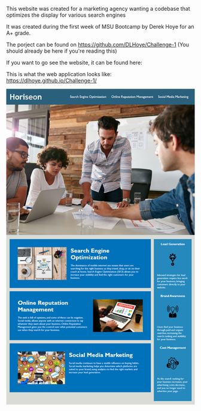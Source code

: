 This website was created for a marketing agency wanting a codebase that optimizes the display for various search engines

It was created during the first week of MSU Bootcamp by Derek Hoye for an A+ grade.

The porject can be found on https://github.com/DLHoye/Challenge-1 (You should already be here if you're reading this)

If you want to go see the website, it can be found here: 

This is what the web application looks like: https://dlhoye.github.io/Challenge-1/

![Check this out!](./02-Challenge/Assets/01-html-css-git-homework-demo.png)